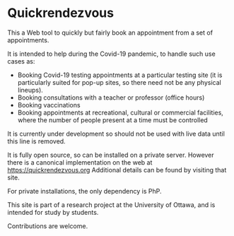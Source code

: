 # Quickrendezvous

This a Web tool to quickly but fairly book an appointment from a set of appointments.

It is intended to help during the Covid-19 pandemic, to handle such use cases as:

  * Booking Covid-19 testing appointments at a particular testing site (it is particularly suited for pop-up sites, so there need not be any physical lineups).
  * Booking consultations with a teacher or professor (office hours)
  * Booking vaccinations
  * Booking appointments at recreational, cultural or commercial facilities, where the number of people present at a time must be controlled

It is currently under development so should not be used with live data until this line is removed.

It is fully open source, so can be installed on a private server. However there is a canonical implementation on the web at https://quickrendezvous.org Additional details can be found by visiting that site. 

For private installations, the only dependency is PhP. 

This site is part of a research project at the University of Ottawa, and is intended for study by students.

Contributions are welcome.
